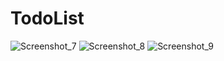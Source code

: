 # TodoList
![Screenshot_7](https://user-images.githubusercontent.com/73348407/111360686-1b8b4980-869e-11eb-8c0c-2bddf0fe1339.png)
![Screenshot_8](https://user-images.githubusercontent.com/73348407/111360740-2e058300-869e-11eb-96a4-8ebb7b5539d2.png)
![Screenshot_9](https://user-images.githubusercontent.com/73348407/111360745-2fcf4680-869e-11eb-8e03-e5b3b3a79d56.png)
